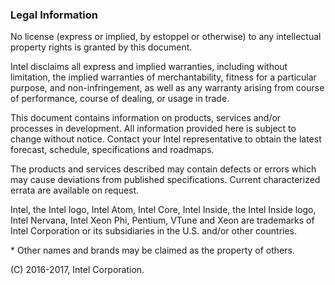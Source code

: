 ### Legal Information
No license (express or implied, by estoppel or otherwise) to any intellectual
property rights is granted by this document.

Intel disclaims all express and implied warranties, including without
limitation, the implied warranties of merchantability, fitness
for a particular purpose, and non-infringement, as well as any warranty
arising from course of performance, course of dealing, or usage in trade.

This document contains information on products, services and/or processes in
development. All information provided here is subject to change without
notice. Contact your Intel representative to obtain the latest forecast,
schedule, specifications and roadmaps.

The products and services described may contain defects or errors which may
cause deviations from published specifications. Current characterized errata 
are available on request.

Intel, the Intel logo, Intel Atom, Intel Core, Intel Inside, the Intel Inside
logo, Intel Nervana, Intel Xeon Phi, Pentium, VTune and Xeon are trademarks 
of Intel Corporation or its subsidiaries in the U.S. and/or other countries.

\* Other names and brands may be claimed as the property of others.

(C) 2016-2017, Intel Corporation.
